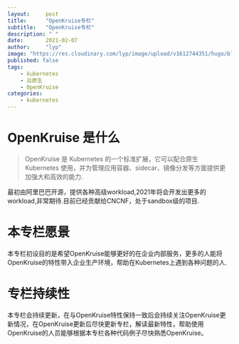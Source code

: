 ```yaml
---
layout:     post 
title:      "OpenKruise专栏"
subtitle:   "OpenKruise专栏"
description: " "
date:       2021-02-07
author:     "lyp"
image: "https://res.cloudinary.com/lyp/image/upload/v1612744351/hugo/blog.github.io/pexels-bruno-cervera-6032877.jpg"
published: false
tags:
    - kubernetes
    - 云原生
    - OpenKruise
categories: 
    - kubernetes
---  
```


# OpenKruise 是什么
>OpenKruise 是 Kubernetes 的一个标准扩展，它可以配合原生 Kubernetes 使用，并为管理应用容器、sidecar、镜像分发等方面提供更加强大和高效的能力.  

最初由阿里巴巴开源，提供各种高级workload,2021年将会开发出更多的workload,非常期待.目前已经贡献给CNCNF，处于sandbox级的项目.  

# 本专栏愿景  

本专栏初设目的是希望OpenKruise能够更好的在企业内部服务，更多的人能将OpenKruise的特性带入企业生产环境，帮助在Kubernetes上遇到各种问题的人.  

# 专栏持续性  

本专栏会持续更新，在与OpenKruise特性保持一致后会持续关注OpenKruise更新情况，在OpenKruise更新后尽快更新专栏，解读最新特性，帮助使用OpenKruise的人员能够根据本专栏各种代码例子尽快熟悉OpenKruise。